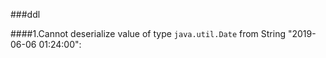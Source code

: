 ###ddl





####1.Cannot deserialize value of type `java.util.Date` from String \"2019-06-06 01:24:00\":